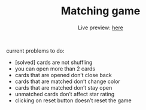 <h1 align="center">Matching game</h1>
<p align="center">Live preview: <a href="#"> here</a></p><br>

<p>current problems to do:</p>
<ul>
  <li>[solved] cards are not shuffling</li>
  <li>you can open more than 2 cards</li>
  <li>cards that are opened don’t close back</li>
  <li>cards that are matched don’t change color</li>
  <li>cards that are matched don’t stay open</li>
  <li>unmatched cards don’t affect star rating</li>
  <li>clicking on reset button doesn’t reset the game</li>
</ul>
